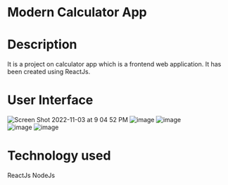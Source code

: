 # Modern Calculator App

# Description
It is a project on calculator app which is a frontend web application. It has been created using ReactJs.

# User Interface
![Screen Shot 2022-11-03 at 9 04 52 PM](https://user-images.githubusercontent.com/88326256/199801450-b0920fc4-c9e6-436e-b961-e49d25fbf18b.png)
![image](https://github.com/rohaankashyap-nitrr/CalculatorApp_iNeuron/assets/139712894/30510e24-284e-434b-a1da-795a87ef6ee4)
![image](https://github.com/rohaankashyap-nitrr/CalculatorApp_iNeuron/assets/139712894/575322b5-66df-45f6-9d4c-559ce76b0e68)
<br>
![image](https://github.com/rohaankashyap-nitrr/CalculatorApp_iNeuron/assets/139712894/5e40a896-3e9f-4136-a5c4-fcf2d46466f0)
![image](https://github.com/rohaankashyap-nitrr/CalculatorApp_iNeuron/assets/139712894/7a8ee4c6-eb8f-4a71-bfb7-fcb02a4e671f)

# Technology used
ReactJs
NodeJs
